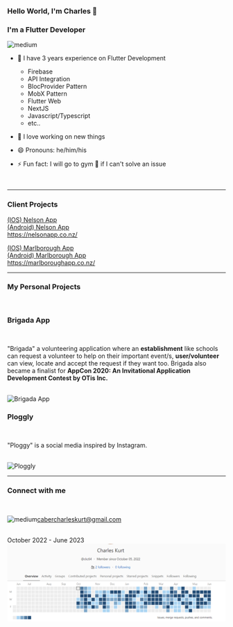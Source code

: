### Hello World, I'm Charles 👋

### I'm a Flutter Developer

<img alt="medium" src= "https://img.shields.io/badge/Flutter-02569B?style=for-the-badge&logo=flutter&logoColor=white" />


- 🔭 I have 3 years experience on Flutter Development
    - Firebase
    - API Integration
    - BlocProvider Pattern
    - MobX Pattern
    - Flutter Web
    - NextJS
    - Javascript/Typescript
    - etc..

- 🌱 I love working on new things
- 😄 Pronouns: he/him/his
- ⚡ Fun fact: I will go to gym :muscle: if I can't solve an issue 

</br>

***
### Client Projects
<a href="https://apps.apple.com/ph/app/nelson-app/id1123543046"> (IOS) Nelson App </a>
</br>
<a href="https://play.google.com/store/apps/details?id=com.app.p1436EA&hl=en&gl=US"> (Android) Nelson App </a>
</br>
https://nelsonapp.co.nz/
</br>

<a href="https://apps.apple.com/nz/app/the-marlborough-app/id1347811969"> (IOS) Marlborough App </a>
</br>
<a href="https://play.google.com/store/apps/details?id=com.app.p1251HB&hl=en&gl=US"> (Android) Marlborough App </a>
</br>
https://marlboroughapp.co.nz/
***
### My Personal Projects

</br>

### Brigada App

</br>

"Brigada" a volunteering application where an **establishment** like schools can request a volunteer to help on their important event/s, **user/volunteer** can view, locate and accept the request if they want too. Brigada also became a finalist for **AppCon 2020: An Invitational Application Development Contest by OTis Inc.**

</br>

<img alt="Brigada App" src="https://github.com/ckc64/ckc64/blob/master/brigada%20GIF.gif" width="400" height="790">


</br>

### Ploggly

</br>

"Ploggy" is a social media inspired by Instagram.

</br>

<img alt="Ploggly" src="https://github.com/ckc64/ckc64/blob/master/ploggly-gif.gif" width="400" height="790">


</br>

***

### Connect with me

</br>

cabercharleskurt@gmail.com
<img align="left" alt="medium" src="https://img.shields.io/badge/Gmail-D14836?style=for-the-badge&logo=gmail&logoColor=white" />

</br>
October 2022 - June 2023
<img align="left" alt="medium" src="https://github.com/ckc64/ckc64/blob/master/Screenshot_372.png" />
